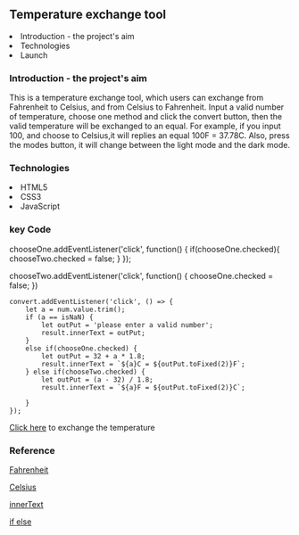 <h2>Temperature exchange tool</h2>

<li>Introduction - the project's aim</li>
<li>Technologies</li>
<li>Launch</li>

<h3>Introduction - the project's aim</h3>
<p>
    This is a temperature exchange tool, which users can exchange from Fahrenheit to Celsius, and from Celsius to Fahrenheit. Input a valid number of temperature, choose one method and click the convert button, then the valid temperature will be exchanged to an equal. For example, if you input 100, and choose to Celsius,it will replies an equal 100F = 37.78C.
Also, press the modes button, it will change between the light mode and the dark mode.
</p>

<h3>Technologies</h3>
<li>HTML5</li>
<li>CSS3</li>
<li>JavaScript</li>

<h3>key Code</h3>
chooseOne.addEventListener('click', function() {
    if(chooseOne.checked){
        chooseTwo.checked = false;
    }
});

chooseTwo.addEventListener('click', function() {
    chooseOne.checked = false;
})

```
convert.addEventListener('click', () => {
    let a = num.value.trim();
    if (a == isNaN) {
        let outPut = 'please enter a valid number';
        result.innerText = outPut;
    } 
    else if(chooseOne.checked) {
        let outPut = 32 + a * 1.8;
        result.innerText = `${a}C = ${outPut.toFixed(2)}F`;
    } else if(chooseTwo.checked) {
        let outPut = (a - 32) / 1.8;
        result.innerText = `${a}F = ${outPut.toFixed(2)}C`;

    }
});
```

<a href="https://bricklai.github.io/temperature/converter.html">Click here</a> to exchange the temperature

<h3>Reference</h3>
<p><a href="https://en.wikipedia.org/wiki/Fahrenheit">Fahrenheit</a></p>
<p><a href="https://en.wikipedia.org/wiki/Celsius">Celsius</a></p>
<p><a href="https://www.w3schools.com/jsref/prop_node_innertext.asp">innerText</a></p>
<p><a href="https://www.w3schools.com/js/js_if_else.asp">if else</a></p>
